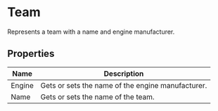 # Team

Represents a team with a name and engine manufacturer.



## Properties

| Name            | Description        |
|-----------------|--------------------|
| Engine   |  Gets or sets the name of the engine manufacturer. 
| Name   |  Gets or sets the name of the team. 


